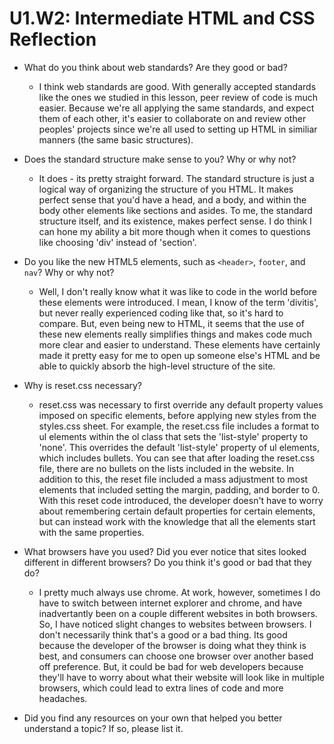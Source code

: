 # U1.W2: Intermediate HTML and CSS Reflection

* What do you think about web standards? Are they good or bad?

	* I think web standards are good.  With generally accepted standards like the ones we studied in this lesson, peer review of code is much easier.  Because we're all applying the same standards, and expect them of each other, it's easier to collaborate on and review other peoples' projects since we're all used to setting up HTML in similiar manners (the same basic structures).

* Does the standard structure make sense to you? Why or why not?

	* It does - its pretty straight forward.  The standard structure is just a logical way of organizing the structure of you HTML.  It makes perfect sense that you'd have a head, and a body, and within the body other elements like sections and asides.  To me, the standard structure itself, and its existence, makes perfect sense.  I do think I can hone my ability a bit more though when it comes to questions like choosing 'div' instead of 'section'.

* Do you like the new HTML5 elements, such as `<header>`, `footer`, and `nav`? Why or why not?

	* Well, I don't really know what it was like to code in the world before these elements were introduced.  I mean, I know of the term 'divitis', but never really experienced coding like that, so it's hard to compare.  But, even being new to HTML, it seems that the use of these new elements really simplifies things and makes code much more clear and easier to understand.  These elements have certainly made it pretty easy for me to open up someone else's HTML and be able to quickly absorb the high-level structure of the site.

* Why is reset.css necessary? 
	
	* reset.css was necessary to first override any default property values imposed on specific elements, before applying new styles from the styles.css sheet.  For example, the reset.css file includes a format to ul elements within the ol class that sets the 'list-style' property to 'none'.  This overrides the default 'list-style' property of ul elements, which includes bullets.  You can see that after loading the reset.css file, there are no bullets on the lists included in the website.  In addition to this, the reset file included a mass adjustment to most elements that included setting the margin, padding, and border to 0.  With this reset code introduced, the developer doesn't have to worry about remembering certain default properties for certain elements, but can instead work with the knowledge that all the elements start with the same properties.

* What browsers have you used? Did you ever notice that sites looked different in different browsers? Do you think it's good or bad that they do?
	
	* I pretty much always use chrome.  At work, however, sometimes I do have to switch between internet explorer and chrome, and have inadvertantly been on a couple different websites in both browsers.  So, I have noticed slight changes to websites between browsers.  I don't necessarily think that's a good or a bad thing.  Its good because the developer of the browser is doing what they think is best, and consumers can choose one browser over another based off preference.  But, it could be bad for web developers because they'll have to worry about what their website will look like in multiple browsers, which could lead to extra lines of code and more headaches.

* Did you find any resources on your own that helped you better understand a topic? If so, please list it.
